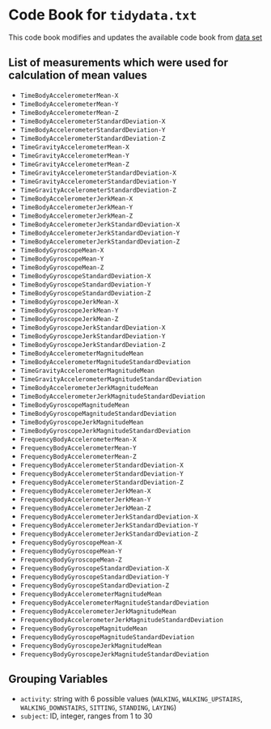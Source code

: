 # Code Book for `tidydata.txt`
This code book modifies and updates the available code book from [data set](https://d396qusza40orc.cloudfront.net/getdata%2Fprojectfiles%2FUCI%20HAR%20Dataset.zip)

## List of measurements which were used for calculation of mean values
- `TimeBodyAccelerometerMean-X`
- `TimeBodyAccelerometerMean-Y` 
- `TimeBodyAccelerometerMean-Z`
- `TimeBodyAccelerometerStandardDeviation-X`
- `TimeBodyAccelerometerStandardDeviation-Y` 
- `TimeBodyAccelerometerStandardDeviation-Z` 
- `TimeGravityAccelerometerMean-X`
- `TimeGravityAccelerometerMean-Y` 
- `TimeGravityAccelerometerMean-Z` 
- `TimeGravityAccelerometerStandardDeviation-X`
- `TimeGravityAccelerometerStandardDeviation-Y`
- `TimeGravityAccelerometerStandardDeviation-Z` 
- `TimeBodyAccelerometerJerkMean-X`
- `TimeBodyAccelerometerJerkMean-Y`
- `TimeBodyAccelerometerJerkMean-Z` 
- `TimeBodyAccelerometerJerkStandardDeviation-X`
- `TimeBodyAccelerometerJerkStandardDeviation-Y` 
- `TimeBodyAccelerometerJerkStandardDeviation-Z` 
- `TimeBodyGyroscopeMean-X`
- `TimeBodyGyroscopeMean-Y` 
- `TimeBodyGyroscopeMean-Z` 
- `TimeBodyGyroscopeStandardDeviation-X`
- `TimeBodyGyroscopeStandardDeviation-Y`
- `TimeBodyGyroscopeStandardDeviation-Z` 
- `TimeBodyGyroscopeJerkMean-X`
- `TimeBodyGyroscopeJerkMean-Y` 
- `TimeBodyGyroscopeJerkMean-Z` 
- `TimeBodyGyroscopeJerkStandardDeviation-X`
- `TimeBodyGyroscopeJerkStandardDeviation-Y` 
- `TimeBodyGyroscopeJerkStandardDeviation-Z` 
- `TimeBodyAccelerometerMagnitudeMean`
- `TimeBodyAccelerometerMagnitudeStandardDeviation`
- `TimeGravityAccelerometerMagnitudeMean`
- `TimeGravityAccelerometerMagnitudeStandardDeviation`
- `TimeBodyAccelerometerJerkMagnitudeMean`
- `TimeBodyAccelerometerJerkMagnitudeStandardDeviation`
- `TimeBodyGyroscopeMagnitudeMean`
- `TimeBodyGyroscopeMagnitudeStandardDeviation`
- `TimeBodyGyroscopeJerkMagnitudeMean`
- `TimeBodyGyroscopeJerkMagnitudeStandardDeviation` 
- `FrequencyBodyAccelerometerMean-X`
- `FrequencyBodyAccelerometerMean-Y` 
- `FrequencyBodyAccelerometerMean-Z` 
- `FrequencyBodyAccelerometerStandardDeviation-X`
- `FrequencyBodyAccelerometerStandardDeviation-Y` 
- `FrequencyBodyAccelerometerStandardDeviation-Z` 
- `FrequencyBodyAccelerometerJerkMean-X`
- `FrequencyBodyAccelerometerJerkMean-Y` 
- `FrequencyBodyAccelerometerJerkMean-Z` 
- `FrequencyBodyAccelerometerJerkStandardDeviation-X` 
- `FrequencyBodyAccelerometerJerkStandardDeviation-Y`
- `FrequencyBodyAccelerometerJerkStandardDeviation-Z`
- `FrequencyBodyGyroscopeMean-X`
- `FrequencyBodyGyroscopeMean-Y` 
- `FrequencyBodyGyroscopeMean-Z` 
- `FrequencyBodyGyroscopeStandardDeviation-X` 
- `FrequencyBodyGyroscopeStandardDeviation-Y`
- `FrequencyBodyGyroscopeStandardDeviation-Z` 
- `FrequencyBodyAccelerometerMagnitudeMean`
- `FrequencyBodyAccelerometerMagnitudeStandardDeviation` 
- `FrequencyBodyAccelerometerJerkMagnitudeMean` 
- `FrequencyBodyAccelerometerJerkMagnitudeStandardDeviation` 
- `FrequencyBodyGyroscopeMagnitudeMean`
- `FrequencyBodyGyroscopeMagnitudeStandardDeviation`
- `FrequencyBodyGyroscopeJerkMagnitudeMean` 
- `FrequencyBodyGyroscopeJerkMagnitudeStandardDeviation`

## Grouping Variables
- `activity`: string with 6 possible values (`WALKING`, `WALKING_UPSTAIRS`, `WALKING_DOWNSTAIRS`, `SITTING`, `STANDING`, `LAYING`)
- `subject`: ID, integer, ranges from 1 to 30

